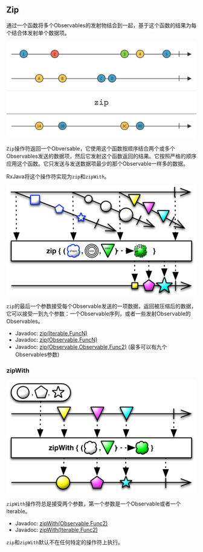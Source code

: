 
## Zip

通过一个函数将多个Observables的发射物结合到一起，基于这个函数的结果为每个结合体发射单个数据项。

![zip](../images/operators/zip.c.png)

`Zip`操作符返回一个Obversable，它使用这个函数按顺序结合两个或多个Observables发送的数据项，然后它发射这个函数返回的结果。它按照严格的顺序应用这个函数。它只发送与发送数据项最少的那个Observable一样多的数据。

RxJava将这个操作符实现为`zip`和`zipWith`。

![zip](../images/operators/zip.o.png)

`zip`的最后一个参数接受每个Observable发送的一项数据，返回被压缩后的数据，它可以接受一到九个参数：一个Observable序列，或者一些发射Observable的Observables。

* Javadoc: [zip(Iterable<Observable>,FuncN)](http://reactivex.io/RxJava/javadoc/rx/Observable.html#zip(java.lang.Iterable,%20rx.functions.FuncN))
* Javadoc: [zip(Observable<Observable>,FuncN)](http://reactivex.io/RxJava/javadoc/rx/Observable.html#zip(rx.Observable,%20rx.functions.FuncN))
* Javadoc: [zip(Observable,Observable,Func2)](http://reactivex.io/RxJava/javadoc/rx/Observable.html#zip(rx.Observable,%20rx.Observable,%20rx.functions.Func2)) (最多可以有九个Observables参数)

### zipWith

![zip](../images/operators/zip.i.png)

`zipWith`操作符总是接受两个参数，第一个参数是一个Observable或者一个Iterable。

* Javadoc: [zipWith(Observable,Func2)](http://reactivex.io/RxJava/javadoc/rx/Observable.html#zipWith(rx.Observable,%20rx.functions.Func2))
* Javadoc: [zipWith(Iterable,Func2)](http://reactivex.io/RxJava/javadoc/rx/Observable.html#zipWith(java.lang.Iterable,%20rx.functions.Func2))

`zip`和`zipWith`默认不在任何特定的操作符上执行。
